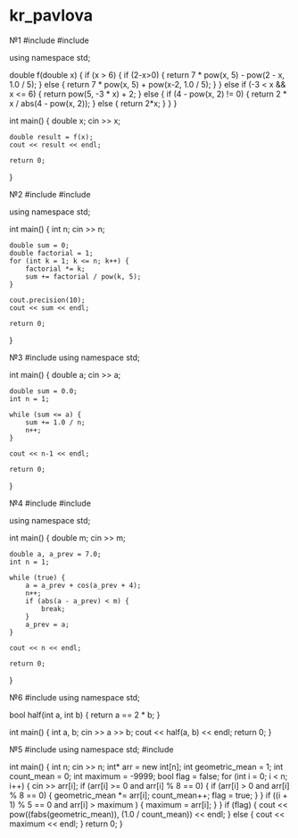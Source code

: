 # kr_pavlova
№1
#include <iostream>
#include <cmath>

using namespace std;

double f(double x) {
    if (x > 6) {
        if (2-x>0) {
            return 7 * pow(x, 5) - pow(2 - x, 1.0 / 5);
        }
        else {
            return 7 * pow(x, 5) + pow(x-2, 1.0 / 5);
        }
    } else if (-3 < x && x <= 6) {
        return pow(5, -3 * x) + 2;
    } else {
        if (4 - pow(x, 2) != 0) {
            return 2 * x / abs(4 - pow(x, 2));
        } else {
            return 2*x;
        }
    }
}

int main() {
    double x;
    cin >> x;

    double result = f(x);
    cout << result << endl;

    return 0;
}
  
№2
#include <iostream>
#include <cmath>

using namespace std;

int main() {
    int n;
    cin >> n;

    double sum = 0;
    double factorial = 1;
    for (int k = 1; k <= n; k++) {
        factorial *= k;
        sum += factorial / pow(k, 5);
    }

    cout.precision(10);
    cout << sum << endl;

    return 0;
}
                       
№3
#include <iostream>
using namespace std;

int main() {
    double a;
    cin >> a;
    
    double sum = 0.0;
    int n = 1;
    
    while (sum <= a) {
        sum += 1.0 / n;
        n++;
    }
    
    cout << n-1 << endl;
    
    return 0;
}
 
№4
#include <iostream>
#include <cmath>

using namespace std;

int main() {
    double m;
    cin >> m;

    double a, a_prev = 7.0;
    int n = 1;

    while (true) {
        a = a_prev + cos(a_prev + 4);
        n++;
        if (abs(a - a_prev) < m) {
            break;
        }
        a_prev = a;
    }

    cout << n << endl;

    return 0;
}

                    
№6
#include <iostream>
using namespace std;

bool half(int a, int b) {
    return a == 2 * b;
}

int main() {
    int a, b;
    cin >> a >> b;
    cout << half(a, b) << endl;
    return 0;
}
  
  
№5
#include <iostream> 
using namespace std;
#include <cmath> 

int main()
{
	int n;
	cin >> n;
	int* arr = new int[n];
	int geometric_mean = 1;
	int count_mean = 0;
	int maximum = -9999;
	bool flag = false;
	for (int i = 0; i < n; i++)
	{
		cin >> arr[i];
		if (arr[i] >= 0 and arr[i] % 8 == 0)
		{
			if (arr[i] > 0 and arr[i] % 8 == 0)
			{
				geometric_mean *= arr[i];
				count_mean++;
				flag = true;
			}
		}
		if ((i + 1) % 5 == 0 and arr[i] > maximum
			)
		{
			maximum = arr[i];
		}
	}
	if (flag)
	{
		cout << pow((fabs(geometric_mean)), (1.0 / count_mean)) << endl;
	}
	else
	{
		cout << maximum << endl;
	}
	return 0;
}
